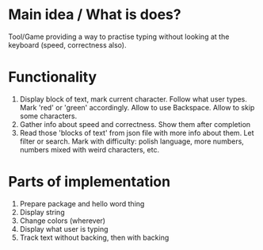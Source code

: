 # Main idea / What is does?

Tool/Game providing a way to practise typing without looking at the keyboard (speed, correctness also).


# Functionality

1. Display block of text, mark current character. Follow what user types. Mark 'red' or 'green' accordingly. Allow to use Backspace. Allow to skip some characters.
2. Gather info about speed and correctness. Show them after completion
3. Read those 'blocks of text' from json file with more info about them. Let filter or search. Mark with difficulty: polish language, more numbers, numbers mixed with weird characters, etc.


# Parts of implementation

1. Prepare package and hello word thing
2. Display string
3. Change colors (wherever)
4. Display what user is typing
5. Track text without backing, then with backing
